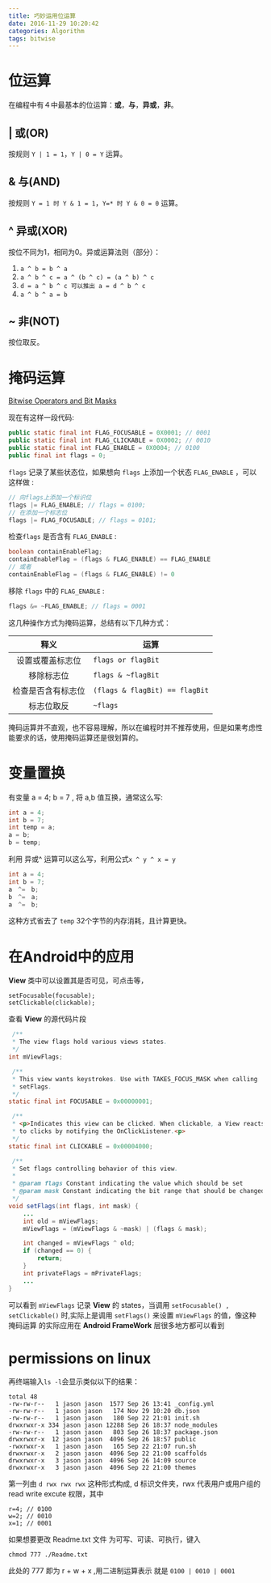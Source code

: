 ```yaml
---
title: 巧妙运用位运算
date: 2016-11-29 10:20:42
categories: Algorithm
tags: bitwise
---
```


# 位运算
在编程中有４中最基本的位运算：**或**，**与**，**异或**，**非**。
## | 或(OR)
按规则 ```Y | 1 = 1```，```Y | 0 = Y``` 运算。
## & 与(AND)
按规则 ```Y = 1 时 Y & 1 = 1```，```Y=* 时 Y & 0 = 0``` 运算。
## ^ 异或(XOR)
按位不同为1，相同为0。异或运算法则（部分）：
1. ```a ^ b = b ^ a ```
2. ```a ^ b ^ c = a ^ (b ^ c) = (a ^ b) ^ c```
3. ```d = a ^ b ^ c 可以推出 a = d ^ b ^ c```
4. ```a ^ b ^ a = b```

## ~ 非(NOT)
按位取反。
# 掩码运算
[Bitwise Operators and Bit Masks](http://www.vipan.com/htdocs/bitwisehelp.html)

现在有这样一段代码:
```java
public static final int FLAG_FOCUSABLE = 0X0001; // 0001
public static final int FLAG_CLICKABLE = 0X0002; // 0010
public static final int FLAG_ENABLE = 0X0004; // 0100
public final int flags = 0;
```
```flags``` 记录了某些状态位，如果想向 ```flags``` 上添加一个状态 ```FLAG_ENABLE``` ，可以这样做 :
```java
// 向flags上添加一个标识位
flags |= FLAG_ENABLE; // flags = 0100;
// 在添加一个标志位
flags |= FLAG_FOCUSABLE; // flags = 0101;
```
检查```flags``` 是否含有 ```FLAG_ENABLE``` :
```java
boolean containEnableFlag;
containEnableFlag = (flags & FLAG_ENABLE) == FLAG_ENABLE
// 或者   
containEnableFlag = (flags & FLAG_ENABLE) != 0
```
移除 ```flags``` 中的 ```FLAG_ENABLE``` :
```java
flags &= ~FLAG_ENABLE; // flags = 0001
```
这几种操作方式为掩码运算，总结有以下几种方式：

释义|运算
:---:|---
设置或覆盖标志位 | ```flags or flagBit```
移除标志位	|```flags & ~flagBit```
检查是否含有标志位|	```(flags & flagBit) == flagBit```
标志位取反	|```~flags```
掩码运算并不直观，也不容易理解，所以在编程时并不推荐使用，但是如果考虑性能要求的话，使用掩码运算还是很划算的。
# 变量置换
有变量 a = 4; b = 7 , 将 a,b 值互换，通常这么写:
```C
int a = 4;
int b = 7;
int temp = a;
a = b;
b = temp;
```
利用 异或^ 运算可以这么写，利用公式```x ^ y ^ x = y```
```C
int a = 4;
int b = 7;
a　^=　b;
b　^=　a;
a　^=　b;
```
这种方式省去了 ```temp``` 32个字节的内存消耗，且计算更快。
# 在Android中的应用
**View** 类中可以设置其是否可见，可点击等，
```
setFocusable(focusable);
setClickable(clickable);
```
查看 **View** 的源代码片段
```java
 /**
 * The view flags hold various views states.
 */
int mViewFlags;

 /**
 * This view wants keystrokes. Use with TAKES_FOCUS_MASK when calling
 * setFlags.
 */
static final int FOCUSABLE = 0x00000001;

 /**
 * <p>Indicates this view can be clicked. When clickable, a View reacts
 * to clicks by notifying the OnClickListener.<p>
 */
static final int CLICKABLE = 0x00004000;

 /**
 * Set flags controlling behavior of this view.
 *
 * @param flags Constant indicating the value which should be set
 * @param mask Constant indicating the bit range that should be changed
 */
void setFlags(int flags, int mask) {
    ...     
    int old = mViewFlags;
    mViewFlags = (mViewFlags & ~mask) | (flags & mask);

    int changed = mViewFlags ^ old;
    if (changed == 0) {
        return;
    }
    int privateFlags = mPrivateFlags;
    ...
}
```
可以看到 ```mViewFlags``` 记录 **View** 的 states，当调用 ```setFocusable() , setClickable()``` 时,实际上是调用 ```setFlags()``` 来设置 ```mViewFlags``` 的值，像这种 掩码运算 的实际应用在 **Android FrameWork** 层很多地方都可以看到
# permissions on linux
再终端输入```ls -l```会显示类似以下的结果：
```
total 48
-rw-rw-r--   1 jason jason  1577 Sep 26 13:41 _config.yml
-rw-rw-r--   1 jason jason   174 Nov 29 10:20 db.json
-rw-rw-r--   1 jason jason   180 Sep 22 21:01 init.sh
drwxrwxr-x 334 jason jason 12288 Sep 26 18:37 node_modules
-rw-rw-r--   1 jason jason   803 Sep 26 18:37 package.json
drwxrwxr-x  12 jason jason  4096 Sep 26 18:57 public
-rwxrwxr-x   1 jason jason   165 Sep 22 21:07 run.sh
drwxrwxr-x   2 jason jason  4096 Sep 22 21:00 scaffolds
drwxrwxr-x   3 jason jason  4096 Sep 26 14:09 source
drwxrwxr-x   3 jason jason  4096 Sep 22 21:00 themes
```
第一列由 ```d rwx rwx rwx``` 这种形式构成, d 标识文件夹，rwx 代表用户或用户组的 read write excute 权限，其中
```
r=4; // 0100
w=2; // 0010
x=1; // 0001
```
如果想要更改 Readme.txt 文件 为可写、可读、可执行，键入
```
chmod 777 ./Readme.txt
```
此处的 777 即为 r + w + x ,用二进制运算表示 就是 ```0100 | 0010 | 0001```
